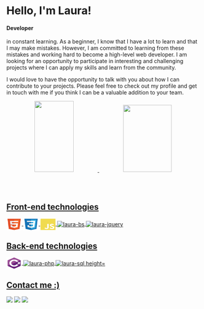 <h1> Hello, I'm Laura! </h1>

<p> 
<h4>Developer</h4> in constant learning. As a beginner, I know that I have a lot to learn and that I may make mistakes. However, I am committed to learning from these mistakes and working hard to become a high-level web developer. I am looking for an opportunity to participate in interesting and challenging projects where I can apply my skills and learn from the community.

I would love to have the opportunity to talk with you about how I can contribute to your projects. Please feel free to check out my profile and get in touch with me if you think I can be a valuable addition to your team.


</p>

<div align="center">
<a href="https://github.com/lauradsc">
<img height="185em" width="45%" src="https://github-readme-stats.vercel.app/api?username=lauradsc&show_icons=true&theme=darcula&include_all_commits=true&count_private=true"/>
<img height="175em" width="50%" src="https://github-readme-stats.vercel.app/api/top-langs/?username=lauradsc&layout=compact&langs_count=7&theme=darcula"/>
</div>

##

<div style="display: inline"><br>
  <h2>Front-end technologies</h2>
  <img align="center" alt="laura-HTML" height="30" width="40" src="https://raw.githubusercontent.com/devicons/devicon/master/icons/html5/html5-original.svg">
  <img align="center" alt="laura-CSS" height="30" width="40" src="https://raw.githubusercontent.com/devicons/devicon/master/icons/css3/css3-original.svg">
  <img align="center" alt="laura-Js" height="30" width="40" src="https://raw.githubusercontent.com/devicons/devicon/master/icons/javascript/javascript-plain.svg">
  <img src="https://cdn.jsdelivr.net/gh/devicons/devicon/icons/bootstrap/bootstrap-original.svg" align="center" alt="laura-bs" height="40"width="40" />
 <img src="https://cdn.jsdelivr.net/gh/devicons/devicon/icons/jquery/jquery-original-wordmark.svg" alt="laura-jquery" align="center" height="40"width="40" />
          
  <h2> Back-end technologies</h2>
  <img align="center" alt="laura-Csharp" height="30" width="40" src="https://raw.githubusercontent.com/devicons/devicon/master/icons/csharp/csharp-original.svg">
  <img src="https://cdn.jsdelivr.net/gh/devicons/devicon/icons/php/php-original.svg" align="center" alt="laura-php" height="30" width="40"/>
   <img src="https://cdn.jsdelivr.net/gh/devicons/devicon/icons/mysql/mysql-original-wordmark.svg" align="center" alt="laura-sql     height="30" width="40" />
   
          
          
</div>

##
 
<div> 
<h2> Contact me :) </h2>
<a href="https://www.linkedin.com/in/laura-costa-b3233021a/" target="_blank"><img src="https://img.shields.io/badge/LinkedIn-0077B5?style=for-the-badge&logo=linkedin&logoColor=white" target="_blank"></a>
  <a href = "mailto:laurasouzacosta14@gmail.com"><img src="https://img.shields.io/badge/-Gmail-%23333?style=for-the-badge&logo=gmail&logoColor=white" target="_blank"></a>
   <a href = "https://api.whatsapp.com/send?phone=5531995072005&text=uma%20mensagem%20qualquer"><img src="https://img.shields.io/badge/WhatsApp-25D366?style=for-the-badge&logo=whatsapp&logoColor=white=for-the-badge&logo=gmail&logoColor=white" target="_blank"></a>
  </div>
